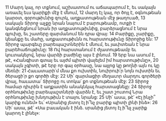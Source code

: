11 Մարդ կայ, որ տքնում, աշխատում ու աճապարում է, եւ սակայն առաւել եւս կարիքի մէջ է մնում,
12 մարդ էլ կայ, որ ծոյլ է, օգնութեան կարօտ, զօրութիւնից զուրկ, աղքատութեան մէջ թաղուած,
13 սակայն Տիրոջ աչքը նրան նայում է բարութեամբ, ոտքի է կանգնեցնում նրան իր աղքատութիւնից, բարձրացնում է նրա գլուխը, եւ շատերը զարմանում են դրա վրայ:
14 Բարիքը, չարիքը, կեանքը եւ մահը, աղքատութիւնն ու հարստութիւնը Տիրոջից են:
17 Տիրոջ պարգեւը բարեպաշտներին է մնում, եւ յաւիտեան է նրա բարեհաճութիւնը:
18 Ով հարստանում է ժլատութեամբ եւ կուտակելով, նրա վարձի բաժինը այս է լինում.
19 երբ նա ասում է, թէ, «Հանգիստ գտայ եւ այժմ պիտի վայելեմ իմ հարստութիւնը»,
20 սակայն չգիտի, թէ երբ որ գայ օրհասը, նա այլոց կը թողնի այն ու կը մեռնի:
21 Հաւատարի՛մ մնա քո ուխտին, նուիրուի՛ր նոյն ուխտին եւ ծերացի՛ր քո գործի մէջ:
22 Մի՛ զարմացիր մեղաւոր մարդու գործերի վրայ, հաւատա՛ Տիրոջը ու տոկա՛ քո տքնութեան մէջ:
23 Տիրոջ համար դիւրին է աղքատին անակնկալ հարստացնելը:
24 Տիրոջ օրհնութիւնը բարեպաշտների վարձն է, եւ շատ շուտով Նրա օրհնութիւնը խնդութիւն է տալու նրանց:
25 Մի՛ ասա, թէ՝ «Էլ ինչի՞ կարիք ունեմ» եւ՝ «Սրանից յետոյ էլ ի՞նչ բարիք պիտի լինի ինձ»:
26 Մի՛ ասա, թէ՝ «Սա բաւական է ինձ. սրանից յետոյ էլ ի՞նչ չարիք կարող է լինել»:
